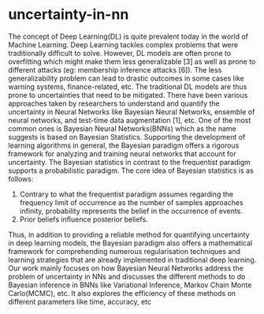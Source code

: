 # uncertainty-in-nn
 The concept of Deep Learning(DL) is quite prevalent today in the world of Machine Learning. Deep
 Learning tackles complex problems that were traditionally difficult to solve. However, DL models are
 often prone to overfitting which might make them less generalizable [3] as well as prone to different
 attacks (eg: membership inference attacks [6]). The less generalizability problem can lead to drastic
 outcomes in some cases like warning systems, finance-related, etc.
 The traditional DL models are thus prone to uncertainties that need to be mitigated. There have
 been various approaches taken by researchers to understand and quantify the uncertainty in Neural
 Networks like Bayesian Neural Networks, ensemble of neural networks, and test-time data
 augmentation [1], etc. One of the most common ones is Bayesian Neural Networks(BNNs) which as
 the name suggests is based on Bayesian Statistics.
 Supporting the development of learning algorithms in general, the Bayesian paradigm offers a rigorous
 framework for analyzing and training neural networks that account for uncertainty. The Bayesian
 statistics in contrast to the frequentist paradigm supports a probabilistic paradigm. The core idea of
 Bayesian statistics is as follows:
 1. Contrary to what the frequentist paradigm assumes regarding the frequency limit of occurrence
 as the number of samples approaches infinity, probability represents the belief in the occurrence
 of events.
 2. Prior beliefs influence posterior beliefs.

 Thus, in addition to providing a reliable method for quantifying uncertainty in deep learning models, the
 Bayesian paradigm also offers a mathematical framework for comprehending numerous regularisation
 techniques and learning strategies that are already implemented in traditional deep learning.
 Our work mainly focuses on how Bayesian Neural Networks address the problem of uncertainty
 in NNs and discusses the different methods to do Bayesian inference in BNNs like Variational Inference,
 Markov Chain Monte Carlo(MCMC), etc. It also explores the efficiency of these methods on different
 parameters like time, accuracy, etc
